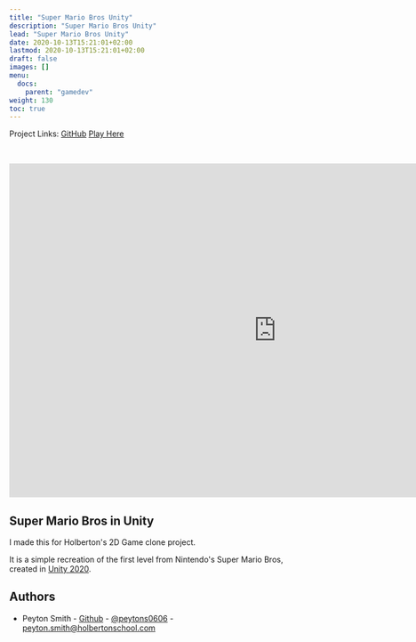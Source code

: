 ```yaml
---
title: "Super Mario Bros Unity"
description: "Super Mario Bros Unity"
lead: "Super Mario Bros Unity"
date: 2020-10-13T15:21:01+02:00
lastmod: 2020-10-13T15:21:01+02:00
draft: false
images: []
menu:
  docs:
    parent: "gamedev"
weight: 130
toc: true
---
```


Project Links: [GitHub](https://github.com/peytonbrsmith/SuperMarioBros_Unity) [Play Here](https://peytonbrsmith.github.io/SuperMarioBros_Unity/)

<!-- PROJECT LOGO -->
<br />
<p align="center">
  <iframe width="960px" height="600px" src="https://peytonbrsmith.github.io/SuperMarioBros_Unity/" title="YouTube video player" frameborder="0" allow="accelerometer; autoplay; clipboard-write; encrypted-media; gyroscope; picture-in-picture" allowfullscreen></iframe>
</p>

<!-- ABOUT THE PROJECT -->
## Super Mario Bros in Unity

<p>
I made this for Holberton's 2D Game clone project.

It is a simple recreation of the first level from Nintendo's Super Mario Bros, created in [Unity 2020](https://unity3d.com/unity/).
</p>

<!-- CONTACT -->
## Authors

* Peyton Smith - [Github](https://github.com/peytonbrsmith) - [@peytons0606](https://twitter.com/peytons0606) - peyton.smith@holbertonschool.com
